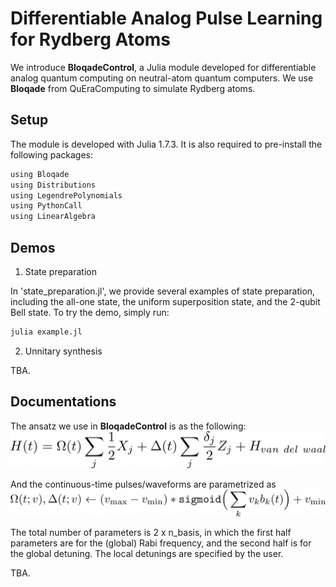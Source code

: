 # Differentiable Analog Pulse Learning for Rydberg Atoms

We introduce **BloqadeControl**, a Julia module developed for differentiable analog quantum computing on neutral-atom quantum computers. We use **Bloqade** from QuEraComputing to simulate Rydberg atoms. 

## Setup
The module is developed with Julia 1.7.3. It is also required to pre-install the following packages:
```bash
using Bloqade
using Distributions
using LegendrePolynomials
using PythonCall
using LinearAlgebra
```

## Demos
1. State preparation

In 'state_preparation.jl', we provide several examples of state preparation, including the all-one state, the uniform superposition state, and the 2-qubit Bell state. To try the demo, simply run:
```bash
julia example.jl
```

2. Unnitary synthesis

TBA. 


## Documentations
The ansatz we use in **BloqadeControl** is as the following:
![](/docs/ansatz.png)

And the continuous-time pulses/waveforms are parametrized as
![](/docs/parametrization.png)

The total number of parameters is 2 x n_basis, in which the first half parameters are for the (global) Rabi frequency, and the second half is for the global detuning. The local detunings are specified by the user. 

TBA. 

